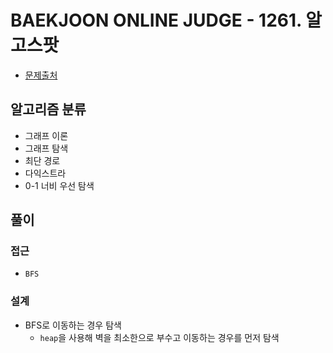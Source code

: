 # BAEKJOON ONLINE JUDGE - 1261. 알고스팟

- [문제출처](https://www.acmicpc.net/problem/1261 '1261. 알고스팟')

## 알고리즘 분류

- 그래프 이론
- 그래프 탐색
- 최단 경로
- 다익스트라
- 0-1 너비 우선 탐색

## 풀이

### 접근

- `BFS`

### 설계

- BFS로 이동하는 경우 탐색
  - `heap`을 사용해 벽을 최소한으로 부수고 이동하는 경우를 먼저 탐색
